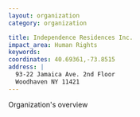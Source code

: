 ```yaml
---
layout: organization
category: organization

title: Independence Residences Inc.
impact_area: Human Rights
keywords: 
coordinates: 40.69361,-73.8515
address: |
  93-22 Jamaica Ave. 2nd Floor
  Woodhaven NY 11421
---
```

Organization's overview
